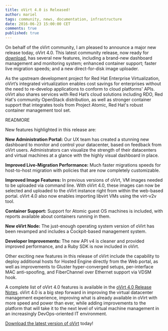 ```yaml
---
title: oVirt 4.0 is Released!
author: mariel
tags: community, news, documentation, infrastructure
date: 2016-06-23 15:00:00 CET
comments: true
published: true
---
```


On behalf of the oVirt community, I am pleased to announce a major new release today, oVirt 4.0. This latest community release, now ready for <a href="http://www.ovirt.org/download/">download</a>, has several new features, including a brand-new dashboard management and monitoring system; enhanced container support; faster live migration speeds; and a new direct-for-disk image uploader.

As the upstream development project for Red Hat Enterprise Virtualization, oVirt’s integrated virtualization enables cost savings for enterprises without the need to re-develop applications to conform to cloud platforms' APIs. oVirt also shares services with Red Hat’s cloud solutions including RDO, Red Hat's community OpenStack distribution, as well as stronger container support that integrates tools from Project Atomic, Red Hat's robust container management tool set.

READMORE

New features highlighted in this release are:

**New Administration Portal:** Our UX team has created a stunning new dashboard to monitor and control your datacenter, based on feedback from oVirt users. Administrators can visualize the strength of their datacenters and virtual machines at a glance with the highly visual dashboard in place.

**Improved Live-Migration Performance:** Much faster migrations speeds for host-to-host migration with policies that are now completely customizable.

**Improved Image Features:** In previous versions of oVirt, VM images needed to be uploaded via command line. With oVirt 4.0, these images can now be selected and uploaded to the oVirt instance right from within the web-based portal. oVirt 4.0 also now enables importing libvirt VMs using the virt-v2v tool.

**Container Support:** Support for Atomic guest OS machines is included, with reports available about containers running in them.

**New oVirt Node:** The just-enough operating system version of oVirt has been revamped and includes a Cockpit-based management system.

**Developer Improvements:** The new API v4 is cleaner and provided improved performance, and a Ruby SDK is now included in oVirt.

Other exciting new features in this release of oVirt include the capability to deploy additional hosts for Hosted Engine directly from the Web portal, as well as improvements to Gluster hyper-converged setups, per-interface MAC anti-spoofing, and FiberChannel over Ethernet support via VDSM hook.

A complete list of oVirt 4.0 features is available in the <a href="http://www.ovirt.org/release/4.0.0/">oVirt 4.0 Release Notes</a>. oVirt 4.0  is a big step forward in improving the virtual datacenter management experience, improving what is already available in oVirt with more speed and power than ever, while adding improvements to the platform that will take it to the next level of virtual machine management in an increasingly DevOps-oriented IT environment.

<a href="http://www.ovirt.org/download/">Download the latest version of oVirt</a> today!
